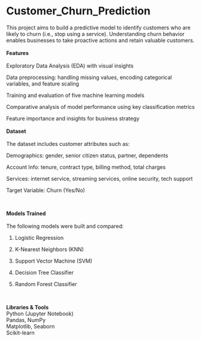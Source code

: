 # Customer_Churn_Prediction

This project aims to build a predictive model to identify customers who are likely to churn (i.e., stop using a service). Understanding churn behavior enables businesses to take proactive actions and retain valuable customers.
<br><br>
**Features**<br><br>
Exploratory Data Analysis (EDA) with visual insights<br>

Data preprocessing: handling missing values, encoding categorical variables, and feature scaling<br>

Training and evaluation of five machine learning models<br>

Comparative analysis of model performance using key classification metrics<br>

Feature importance and insights for business strategy<br>
<br>
**Dataset**<br><br>
The dataset includes customer attributes such as:<br>

Demographics: gender, senior citizen status, partner, dependents<br>

Account Info: tenure, contract type, billing method, total charges<br>

Services: internet service, streaming services, online security, tech support<br>

Target Variable: Churn (Yes/No)<br>

<br>

**Models Trained**<br><br>
The following models were built and compared:<br>

1. Logistic Regression<br>

2. K-Nearest Neighbors (KNN)<br>

3. Support Vector Machine (SVM)<br>

4. Decision Tree Classifier<br>

5. Random Forest Classifier<br>

<br>

**Libraries & Tools**<br>
Python (Jupyter Notebook)
<br>
Pandas, NumPy
<br>
Matplotlib, Seaborn
<br>
Scikit-learn

